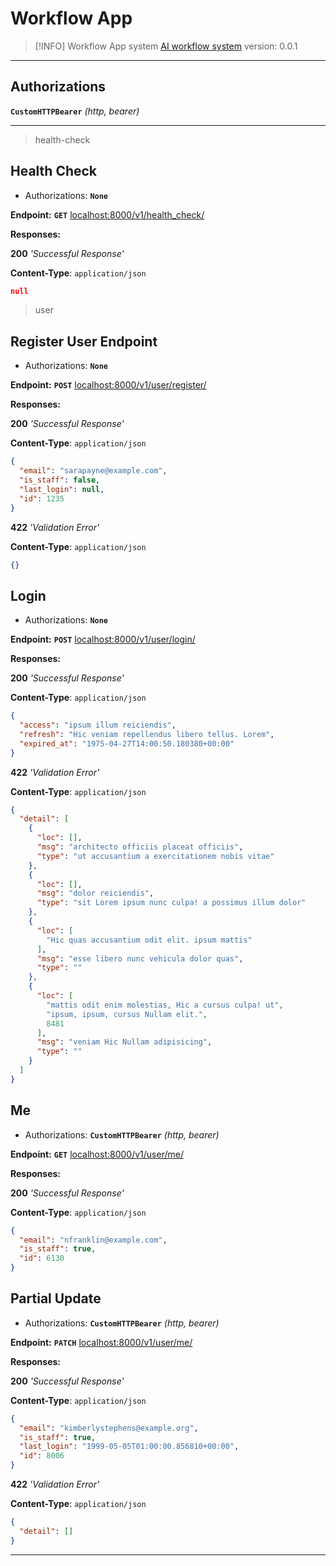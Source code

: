 # Workflow App

> [!INFO] Workflow App system
> [AI workflow system](http://localhost:8000/docs)
> version: 0.0.1

---

## Authorizations

**`CustomHTTPBearer`** _(http, bearer)_

---

> health-check

## Health Check

- Authorizations: **`None`**

**Endpoint:** **`GET`** [localhost:8000/v1/health_check/]()

**Responses:** 

**200** _'Successful Response'_

**Content-Type**: `application/json`

```json
null
```

> user

## Register User Endpoint

- Authorizations: **`None`**

**Endpoint:** **`POST`** [localhost:8000/v1/user/register/]()

**Responses:** 

**200** _'Successful Response'_

**Content-Type**: `application/json`

```json
{
  "email": "sarapayne@example.com",
  "is_staff": false,
  "last_login": null,
  "id": 1235
}
```

**422** _'Validation Error'_

**Content-Type**: `application/json`

```json
{}
```


## Login

- Authorizations: **`None`**

**Endpoint:** **`POST`** [localhost:8000/v1/user/login/]()

**Responses:** 

**200** _'Successful Response'_

**Content-Type**: `application/json`

```json
{
  "access": "ipsum illum reiciendis",
  "refresh": "Hic veniam repellendus libero tellus. Lorem",
  "expired_at": "1975-04-27T14:00:50.180380+00:00"
}
```

**422** _'Validation Error'_

**Content-Type**: `application/json`

```json
{
  "detail": [
    {
      "loc": [],
      "msg": "architecto officiis placeat officiis",
      "type": "ut accusantium a exercitationem nobis vitae"
    },
    {
      "loc": [],
      "msg": "dolor reiciendis",
      "type": "sit Lorem ipsum nunc culpa! a possimus illum dolor"
    },
    {
      "loc": [
        "Hic quas accusantium odit elit. ipsum mattis"
      ],
      "msg": "esse libero nunc vehicula dolor quas",
      "type": ""
    },
    {
      "loc": [
        "mattis odit enim molestias, Hic a cursus culpa! ut",
        "ipsum, ipsum, cursus Nullam elit.",
        8481
      ],
      "msg": "veniam Hic Nullam adipisicing",
      "type": ""
    }
  ]
}
```


## Me

- Authorizations: **`CustomHTTPBearer`** _(http, bearer)_

**Endpoint:** **`GET`** [localhost:8000/v1/user/me/]()

**Responses:** 

**200** _'Successful Response'_

**Content-Type**: `application/json`

```json
{
  "email": "nfranklin@example.com",
  "is_staff": true,
  "id": 6130
}
```


## Partial Update

- Authorizations: **`CustomHTTPBearer`** _(http, bearer)_

**Endpoint:** **`PATCH`** [localhost:8000/v1/user/me/]()

**Responses:** 

**200** _'Successful Response'_

**Content-Type**: `application/json`

```json
{
  "email": "kimberlystephens@example.org",
  "is_staff": true,
  "last_login": "1999-05-05T01:00:00.856810+00:00",
  "id": 8006
}
```

**422** _'Validation Error'_

**Content-Type**: `application/json`

```json
{
  "detail": []
}
```

---
